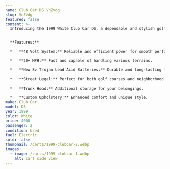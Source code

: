 ```yaml
---
name: Club Car DS VnZvdg
slug: VnZvdg
featured: false
content: >-
  Introducing the 1999 White Club Car DS, a dependable and stylish golf cart ideal for both the golf course and street use. Featuring a trunk hood and custom upholstery, this cart offers convenience and comfort, with a robust 48-volt system powering speeds over 20 mph.


  **Features:**

  *   **48 Volt System:** Reliable and efficient power for smooth performance.

  *   **20+ MPH:** Fast and capable of handling various terrains.

  *   **New 8v Trojan Lead Acid Batteries:** Durable and long-lasting for extended use.
  
  *   **Street Legal:** Perfect for both golf courses and neighborhood streets.

  *   **Trunk Hood:** Additional storage for your belongings.

  *   **Custom Upholstery:** Enhanced comfort and unique style.
make: Club Car
model: DS
year: 1999
color: White
price: 4000
passenger: 2
condition: Used
fuel: Electric
sold: false
thumbnail: /carts/1999-clubcar-2.webp
images:
  - image: /carts/1999-clubcar-1.webp
    alt: cart side view
---
```

